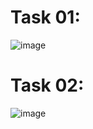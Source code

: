 # Task 01:
![image](https://github.com/user-attachments/assets/1aeebab5-b97a-4777-9529-39040a1c15b1)
# Task 02:
![image](https://github.com/user-attachments/assets/cb5ed337-ca5a-4a94-a52e-f491790f3f61)
